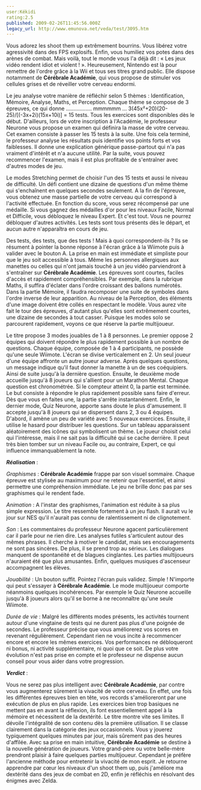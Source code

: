```yaml
---
user:Kékidi
rating:2.5
published: 2009-02-26T11:45:56.000Z
legacy_url: http://www.emunova.net/veda/test/3095.htm
---
```

Vous adorez les shoot them up extrêmement bourrins. Vous libérez votre agressivité dans des FPS explosifs. Enfin, vous humiliez vos potes dans des arènes de combat. Mais voilà, tout le monde vous l'a déjà dit : « Les jeux vidéo rendent idiot et violent ! ». Heureusement, Nintendo est là pour remettre de l'ordre grâce à la Wii et tous ses titres grand public. Elle dispose notamment de **Cérébrale Académie**, qui vous propose de stimuler vos cellules grises et de réveiller votre cerveau endormi.  

  

Le jeu analyse votre manière de réfléchir selon 5 thèmes : Identification, Mémoire, Analyse, Maths, et Perception. Chaque thème se compose de 3 épreuves, ce qui donne ................. mmmmmm ... 3(45x²+20)(20-25)/\[(-3x+2i)(15x+10i)\] = 15 tests. Tous les exercices sont disponibles dès le début. D'ailleurs, lors de votre inscription à l'Académie, le professeur Neurone vous propose un examen qui définira la masse de votre cerveau. Cet examen consiste à passer les 15 tests à la suite. Une fois cela terminé, le professeur analyse les résultats puis identifie vos points forts et vos faiblesses. Il donne une explication générique passe-partout qui n'a pas vraiment d'intérêt et n'a aucune utilité. Par la suite, vous pouvez recommencer l'examen, mais il est plus profitable de s'entraîner avec d'autres modes de jeu.  

  

Le modes Stretching permet de choisir l'un des 15 tests et aussi le niveau de difficulté. Un défi contient une dizaine de questions d'un même thème qui s'enchaînent en quelques secondes seulement. A la fin de l'épreuve, vous obtenez une masse partielle de votre cerveau qui correspond à l'activité effectuée. En fonction du score, vous serez récompensé par une médaille. Si vous gagnez des médailles d'or pour les niveaux Facile, Normal et Difficile, vous débloquez le niveau Expert. Et c'est tout. Vous ne pourrez débloquer d'autres activités. Les tests sont tous présents dès le départ, et aucun autre n'apparaîtra en cours de jeu.  

  

Des tests, des tests, que des tests ! Mais à quoi correspondent-ils ? Ils se résument à pointer la bonne réponse à l'écran grâce à la Wiimote puis à valider avec le bouton A. La prise en main est immédiate et simpliste pour que le jeu soit accessible à tous. Même les personnes allergiques aux manettes ou celles qui n'ont jamais touché à un jeu vidéo parviendront à s'entraîner sur **Cérébrale Académie**. Les épreuves sont courtes, faciles d'accès et rapidement compréhensibles. Par exemple, dans la rubrique Maths, il suffira d'éclater dans l'ordre croissant des ballons numérotés. Dans la partie Mémoire, il faudra recomposer une suite de symboles dans l'ordre inverse de leur apparition. Au niveau de la Perception, des éléments d'une image doivent être collés en respectant le modèle. Vous aurez vite fait le tour des épreuves, d'autant plus qu'elles sont extrêmement courtes, une dizaine de secondes à tout casser. Puisque les modes solo se parcourent rapidement, voyons ce que réserve la partie multijoueur.  

  

Le titre propose 3 modes jouables de 1 à 8 personnes. Le premier oppose 2 équipes qui doivent répondre le plus rapidement possible à un nombre de questions. Chaque équipe, composée de 1 à 4 participants, ne possède qu'une seule Wiimote. L'écran se divise verticalement en 2\. Un seul joueur d'une équipe affronte un autre joueur adverse. Après quelques questions, un message indique qu'il faut donner la manette à un de ses coéquipiers. Ainsi de suite jusqu'à la dernière question. Ensuite, le deuxième mode accueille jusqu'à 8 joueurs qui s'allient pour un Marathon Mental. Chaque question est chronométrée. Si le compteur atteint 0, la partie est terminée. Le but consiste à répondre le plus rapidement possible sans faire d'erreur. Dès que vous en faites une, la partie s'arrête instantanément. Enfin, le dernier mode, Quiz Neurone, apporte sans doute le plus d'amusement. Il accepte jusqu'à 8 joueurs qui se dispersent dans 2, 3 ou 4 équipes. D'abord, il amène un peu de variété avec 5 nouveaux exercices. Ensuite, il utilise le hasard pour distribuer les questions. Sur un tableau apparaissent aléatoirement des icônes qui symbolisent un thème. Le joueur choisit celui qui l'intéresse, mais il ne sait pas la difficulté qui se cache derrière. Il peut très bien tomber sur un niveau Facile ou, au contraire, Expert, ce qui influence immanquablement la note.  

  

_**Réalisation**_ :  

_Graphismes_ : **Cérébrale Académie** frappe par son visuel sommaire. Chaque épreuve est stylisée au maximum pour ne retenir que l'essentiel, et ainsi permettre une compréhension immédiate. Le jeu ne brille donc pas par ses graphismes qui le rendent fade.  

_Animation_ : A l'instar des graphismes, l'animation est réduite à sa plus simple expression. Le titre ressemble fortement à un jeu flash. Il aurait vu le jour sur NES qu'il n'aurait pas connu de ralentissement ni de clignotement.  

_Son_ : Les commentaires du professeur Neurone agacent particulièrement car il parle pour ne rien dire. Les analyses futiles s'articulent autour des mêmes phrases. Il cherche à motiver le candidat, mais ses encouragements ne sont pas sincères. De plus, il se prend trop au sérieux. Les dialogues manquent de spontanéité et de blagues cinglantes. Les parties multijoueurs n'auraient été que plus amusantes. Enfin, quelques musiques d'ascenseur accompagnent les élèves.  

_Jouabilité_ : Un bouton suffit. Pointez l'écran puis validez. Simple ! N'importe qui peut s'essayer à **Cérébrale Académie**. Le mode multijoueur comporte néanmoins quelques incohérences. Par exemple le Quiz Neurone accueille jusqu'à 8 joueurs alors qu'il se borne à ne reconnaître qu'une seule Wiimote.  

_Durée de vie_ : Malgré les différents modes présents, les activités tournent autour d'une vingtaine de tests qui ne durent pas plus d'une poignée de secondes. Le professeur précise que vous améliorerez vos scores en revenant régulièrement. Cependant rien ne vous incite à recommencer encore et encore les mêmes exercices. Vos performances ne débloqueront ni bonus, ni activité supplémentaire, ni quoi que ce soit. De plus votre évolution n'est pas prise en compte et le professeur ne dispense aucun conseil pour vous aider dans votre progression.  

  

_**Verdict**_ :  

Vous ne serez pas plus intelligent avec **Cérébrale Académie**, par contre vous augmenterez sûrement la vivacité de votre cerveau. En effet, une fois les différentes épreuves bien en tête, vos records s'amélioreront par une exécution de plus en plus rapide. Les exercices bien trop basiques ne mettent pas en avant la réflexion, ils font essentiellement appel à la mémoire et nécessitent de la dextérité. Le titre montre vite ses limites. Il dévoile l'intégralité de son contenu dès la première utilisation. Il se classe clairement dans la catégorie des jeux occasionnels. Vous y jouerez typiquement quelques minutes par jour, mais sûrement pas des heures d'affilée. Avec sa prise en main intuitive, **Cérébrale Académie** se destine à la nouvelle génération de joueurs. Votre grand-père ou votre belle-mère prendront plaisir à faire quelques parties multijoueur. Cependant je préfère l'ancienne méthode pour entretenir la vivacité de mon esprit. Je retourne apprendre par cœur les niveaux d'un shoot them up, puis j'améliore ma dextérité dans des jeux de combat en 2D, enfin je réfléchis en résolvant des énigmes avec Zelda.